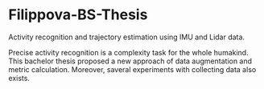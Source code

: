 # Filippova-BS-Thesis
Activity recognition and trajectory estimation using IMU and Lidar data.

Precise activity recognition is a complexity task for the whole humakind. This bachelor thesis proposed a new approach of data augmentation and metric calculation. Moreover, saveral experiments with collecting data also exists.
